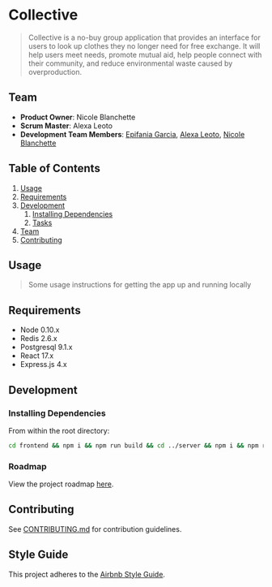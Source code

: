 # Collective

> Collective is a no-buy group application that provides an interface for users to look up clothes they no longer need for free exchange. It will help users meet needs, promote mutual aid, help people connect with their community, and reduce environmental waste caused by overproduction. 

## Team

  - __Product Owner__: Nicole Blanchette
  - __Scrum Master__: Alexa Leoto
  - __Development Team Members__: [Epifania Garcia](https://github.com/epifaniagb), [Alexa Leoto](https://github.com/alexaleoto), [Nicole Blanchette](https://github.com/nicoleblanchette) 

## Table of Contents

1. [Usage](#Usage)
1. [Requirements](#requirements)
1. [Development](#development)
    1. [Installing Dependencies](#installing-dependencies)
    1. [Tasks](#tasks)
1. [Team](#team)
1. [Contributing](#contributing)

## Usage

> Some usage instructions for getting the app up and running locally

## Requirements

- Node 0.10.x
- Redis 2.6.x
- Postgresql 9.1.x
- React 17.x
- Express.js 4.x

## Development

### Installing Dependencies

From within the root directory:

```sh
cd frontend && npm i && npm run build && cd ../server && npm i && npm run migrate && npm run seed
```

### Roadmap

View the project roadmap [here](https://github.com/orgs/ENiA-collective/projects/2/views/1).


## Contributing

See [CONTRIBUTING.md](CONTRIBUTING.md) for contribution guidelines.


## Style Guide

This project adheres to the [Airbnb Style Guide](https://github.com/airbnb/javascript).

